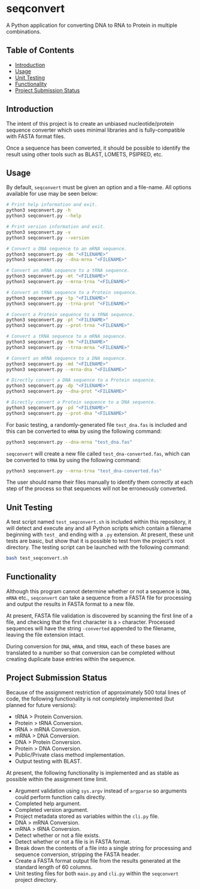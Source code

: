 # seqconvert

A Python application for converting DNA to RNA to Protein in multiple
combinations.

## Table of Contents

- [Introduction](#introduction)
- [Usage](#usage)
- [Unit Testing](#unit-testing)
- [Functionality](#functionality)
- [Project Submission Status](#project-submission-status)

## Introduction

The intent of this project is to create an unbiased nucleotide/protein sequence
converter which uses minimal libraries and is fully-compatible with FASTA format
files.

Once a sequence has been converted, it should be possible to identify the result
using other tools such as BLAST, LOMETS, PSIPRED, etc.

## Usage

By default, `seqconvert` must be given an option and a file-name. All options
available for use may be seen below:

```bash
# Print help information and exit.
python3 seqconvert.py -h
python3 seqconvert.py --help

# Print version information and exit.
python3 seqconvert.py -v
python3 seqconvert.py --version

# Convert a DNA sequence to an mRNA sequence.
python3 seqconvert.py -dm "<FILENAME>"
python3 seqconvert.py --dna-mrna "<FILENAME>"

# Convert an mRNA sequence to a tRNA sequence.
python3 seqconvert.py -mt "<FILENAME>"
python3 seqconvert.py --mrna-trna "<FILENAME>"

# Convert an tRNA sequence to a Protein sequence.
python3 seqconvert.py -tp "<FILENAME>"
python3 seqconvert.py --trna-prot "<FILENAME>"

# Convert a Protein sequence to a tRNA sequence.
python3 seqconvert.py -pt "<FILENAME>"
python3 seqconvert.py --prot-trna "<FILENAME>"

# Convert a tRNA sequence to a mRNA sequence.
python3 seqconvert.py -tm "<FILENAME>"
python3 seqconvert.py --trna-mrna "<FILENAME>"

# Convert an mRNA sequence to a DNA sequence.
python3 seqconvert.py -md "<FILENAME>"
python3 seqconvert.py --mrna-dna "<FILENAME>"

# Directly convert a DNA sequence to a Protein sequence.
python3 seqconvert.py -dp "<FILENAME>"
python3 seqconvert.py --dna-prot "<FILENAME>"

# Directly convert a Protein sequence to a DNA sequence.
python3 seqconvert.py -pd "<FILENAME>"
python3 seqconvert.py --prot-dna "<FILENAME>"
```

For basic testing, a randomly-generated file `test_dna.fas` is included and this
can be converted to `mRNA` by using the following command:

```bash
python3 seqconvert.py --dna-mrna "test_dna.fas"
```

`seqconvert` will create a new file called `test_dna-converted.fas`, which can
be converted to `tRNA` by using the following command:

```bash
python3 seqconvert.py --mrna-trna "test_dna-converted.fas"
```

The user should name their files manually to identify them correctly at each
step of the process so that sequences will not be erroneously converted.

## Unit Testing

A test script named `test_seqconvert.sh` is included within this repository, it
will detect and execute any and all Python scripts which contain a filename
beginning with `test_` and ending with a `.py` extension. At present, these unit
tests are basic, but show that it is possible to test from the project's root
directory. The testing script can be launched with the following command:

```bash
bash test_seqconvert.sh
```

## Functionality

Although this program cannot determine whether or not a sequence is `DNA`,
`mRNA` etc., `seqconvert` can take a sequence from a FASTA file for processing
and output the results in FASTA format to a new file.

At present, FASTA file validation is discovered by scanning the first line of a
file, and checking that the first character is a `>` character. Processed
sequences will have the string `-converted` appended to the filename, leaving
the file extension intact.

During conversion for `DNA`, `mRNA`, and `tRNA`, each of these bases are
translated to a number so that conversion can be completed without creating
duplicate base entries within the sequence.

## Project Submission Status

Because of the assignment restriction of approximately 500 total lines of code,
the following functionality is not completely implemented (but planned for
future versions):

- tRNA > Protein Conversion.
- Protein > tRNA Conversion.
- tRNA > mRNA Conversion.
- mRNA > DNA Conversion.
- DNA > Protein Conversion.
- Protein > DNA Conversion.
- Public/Private class method implementation.
- Output testing with BLAST.

At present, the following functionality is implemented and as stable as possible
within the assignment time limit.

- Argument validation using `sys.argv` instead of `argparse` so arguments could
  perform function calls directly.
- Completed help argument.
- Completed version argument.
- Project metadata stored as variables within the `cli.py` file.
- DNA > mRNA Conversion.
- mRNA > tRNA Conversion.
- Detect whether or not a file exists.
- Detect whether or not a file is in FASTA format.
- Break down the contents of a file into a single string for processing and
  sequence conversion, stripping the FASTA header.
- Create a FASTA format output file from the results generated at the standard
  length of 60 columns.
- Unit testing files for both `main.py` and `cli.py` within the `seqconvert`
  project directory.
